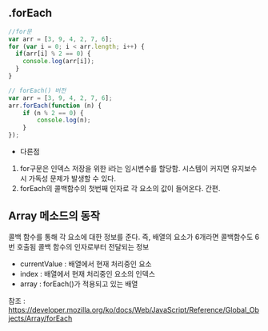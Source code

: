 ## .forEach
```javascript
//for문
var arr = [3, 9, 4, 2, 7, 6];
for (var i = 0; i < arr.length; i++) {
  if(arr[i] % 2 == 0) {
    console.log(arr[i]);
  }
}
```

```javascript
// forEach() 버전
var arr = [3, 9, 4, 2, 7, 6];
arr.forEach(function (n) {
    if (n % 2 == 0) {
        console.log(n);
    }
});
```

- 다른점
1. for구문은 인덱스 저장을 위한 i라는 임시변수를 할당함. 시스템이 커지면 유지보수시 가독성 문제가 발생할 수 있다.
2. forEach의 콜백함수의 첫번째 인자로 각 요소의 값이 들어온다. 간편.

## Array 메소드의 동작
콜백 함수를 통해 각 요소에 대한 정보를 준다. 즉, 배열의 요소가 6개라면 콜백함수도 6번 호출됨
콜백 함수의 인자로부터 전달되는 정보
- currentValue : 배열에서 현재 처리중인 요소
- index : 배열에서 현재 처리중인 요소의 인덱스
- array : forEach()가 적용되고 있는 배열

참조 : https://developer.mozilla.org/ko/docs/Web/JavaScript/Reference/Global_Objects/Array/forEach

